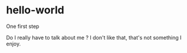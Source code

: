# hello-world
One first step

Do I really have to talk about me ? 
I don't like that, that's not something I enjoy.
